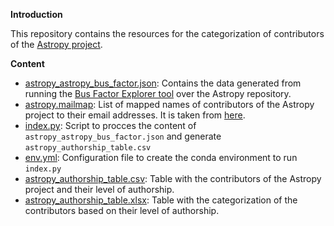 **Introduction**

This repository contains the resources for the categorization of contributors of the [Astropy project](https://github.com/astropy/astropy). 

**Content**

- [astropy_astropy_bus_factor.json](./astropy_astropy_bus_factor.json): Contains the data generated from running the [Bus Factor Explorer tool](https://github.com/JetBrains-Research/bus-factor-explorer) over the Astropy repository.
- [astropy.mailmap](./astropy.mailmap): List of mapped names of contributors of the Astropy project to their email addresses. It is taken from [here](https://github.com/astropy/astropy/blob/main/.mailmap).
- [index.py](./index.py): Script to procces the content of `astropy_astropy_bus_factor.json` and generate `astropy_authorship_table.csv`
- [env.yml](./env.yml): Configuration file to create the conda environment to run `index.py`
- [astropy_authorship_table.csv](./astropy_authorship_table.csv): Table with the contributors of the Astropy project and their level of authorship.
- [astropy_authorship_table.xlsx](./astropy_authorship_table.xlsx): Table with the categorization of the contributors based on their level of authorship.


